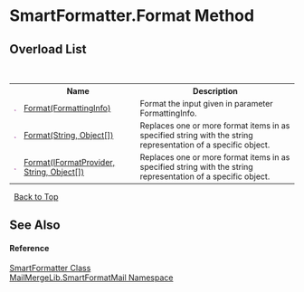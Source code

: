 # SmartFormatter.Format Method 
 


## Overload List
&nbsp;<table><tr><th></th><th>Name</th><th>Description</th></tr><tr><td>![Public method](media/pubmethod.gif "Public method")</td><td><a href="e78427c9-67cf-9fbe-5fdc-ffb962055f68">Format(FormattingInfo)</a></td><td>
Format the input given in parameter FormattingInfo.</td></tr><tr><td>![Public method](media/pubmethod.gif "Public method")</td><td><a href="ea70bafc-055b-49b3-4b0d-3a190fcf3755">Format(String, Object[])</a></td><td>
Replaces one or more format items in as specified string with the string representation of a specific object.</td></tr><tr><td>![Public method](media/pubmethod.gif "Public method")</td><td><a href="c7362a48-38e7-3ebd-b1a7-80d36371f562">Format(IFormatProvider, String, Object[])</a></td><td>
Replaces one or more format items in as specified string with the string representation of a specific object.</td></tr></table>&nbsp;
<a href="#smartformatter.format-method">Back to Top</a>

## See Also


#### Reference
<a href="698f401b-f7d0-86a2-f8b1-ec9f15f73c85">SmartFormatter Class</a><br /><a href="88cfadde-a921-7a6c-1e84-2ad3bb604d31">MailMergeLib.SmartFormatMail Namespace</a><br />